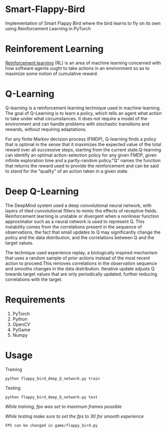 # Smart-Flappy-Bird
Implementation of Smart Flappy Bird where the bird learns to fly on its own using Reinforcement Learning in PyTorch

# Reinforement Learning
[Reinforcement learning](https://en.wikipedia.org/wiki/Reinforcement_learning) (RL) is an area of machine learning concerned with how 
software agents ought to take actions in an environment so as to maximize some notion of cumulative reward.

# Q-Learning
Q-learning is a reinforcement learning technique used in machine learning. The goal of Q-Learning is to learn a policy, which tells an 
agent what action to take under what circumstances. It does not require a model of the environment and can handle problems with stochastic 
transitions and rewards, without requiring adaptations.

For any finite Markov decision process (FMDP), Q-learning finds a policy that is optimal in the sense that it maximizes the expected value 
of the total reward over all successive steps, starting from the current state.Q-learning can identify an optimal action-selection policy 
for any given FMDP, given infinite exploration time and a partly-random policy."Q" names the function that returns the reward used to 
provide the reinforcement and can be said to stand for the "quality" of an action taken in a given state.
  
# Deep Q-Learning
The DeepMind system used a deep convolutional neural network, with layers of tiled convolutional filters to mimic the effects of 
receptive fields. Reinforcement learning is unstable or divergent when a nonlinear function approximator such as a neural network is 
used to represent Q. This instability comes from the correlations present in the sequence of observations, the fact that small 
updates to Q may significantly change the policy and the data distribution, and the correlations between Q and the target values.

The technique used experience replay, a biologically inspired mechanism that uses a random sample of prior actions instead of the 
most recent action to proceed.This removes correlations in the observation sequence and smooths changes in the data distribution. 
Iterative update adjusts Q towards target values that are only periodically updated, further reducing correlations with the target.

# Requirements

1. PyTorch
2. Python
3. OpenCV
4. PyGame
5. Numpy

# Usage

Training

```python flappy_bird_deep_Q_network.py train```

Testing

```python flappy_bird_deep_Q_network.py test```

*While training, fps was set to maximum frames possible*

*While testing make sure to set the fps to 30 for smooth experience*

```FPS can be changed in game/flappy_bird.py ```
